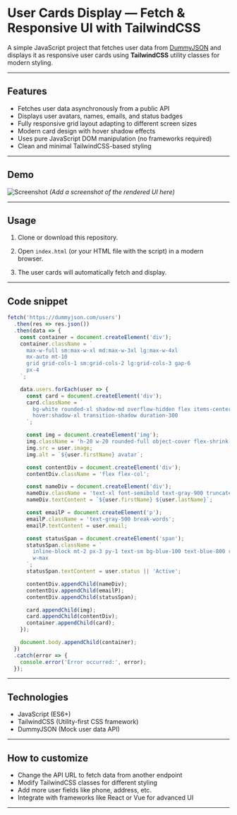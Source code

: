 
# User Cards Display — Fetch & Responsive UI with TailwindCSS

A simple JavaScript project that fetches user data from [DummyJSON](https://dummyjson.com/users) and displays it as responsive user cards using **TailwindCSS** utility classes for modern styling.

---

## Features

* Fetches user data asynchronously from a public API
* Displays user avatars, names, emails, and status badges
* Fully responsive grid layout adapting to different screen sizes
* Modern card design with hover shadow effects
* Uses pure JavaScript DOM manipulation (no frameworks required)
* Clean and minimal TailwindCSS-based styling

---

## Demo

![Screenshot](./screenshot.png)
*(Add a screenshot of the rendered UI here)*

---

## Usage

1. Clone or download this repository.

2. Open `index.html` (or your HTML file with the script) in a modern browser.

3. The user cards will automatically fetch and display.

---

## Code snippet

```js
fetch('https://dummyjson.com/users')
  .then(res => res.json())
  .then(data => {
    const container = document.createElement('div');
    container.className = `
      max-w-full sm:max-w-xl md:max-w-3xl lg:max-w-4xl 
      mx-auto mt-10
      grid grid-cols-1 sm:grid-cols-2 lg:grid-cols-3 gap-6
      px-4
    `;

    data.users.forEach(user => {
      const card = document.createElement('div');
      card.className = `
        bg-white rounded-xl shadow-md overflow-hidden flex items-center space-x-6 p-6
        hover:shadow-xl transition-shadow duration-300
      `;

      const img = document.createElement('img');
      img.className = 'h-20 w-20 rounded-full object-cover flex-shrink-0';
      img.src = user.image;
      img.alt = `${user.firstName} avatar`;

      const contentDiv = document.createElement('div');
      contentDiv.className = 'flex flex-col';

      const nameDiv = document.createElement('div');
      nameDiv.className = 'text-xl font-semibold text-gray-900 truncate';
      nameDiv.textContent = `${user.firstName} ${user.lastName}`;

      const emailP = document.createElement('p');
      emailP.className = 'text-gray-500 break-words';
      emailP.textContent = user.email;

      const statusSpan = document.createElement('span');
      statusSpan.className = `
        inline-block mt-2 px-3 py-1 text-sm bg-blue-100 text-blue-800 rounded-full
        w-max
      `;
      statusSpan.textContent = user.status || 'Active';

      contentDiv.appendChild(nameDiv);
      contentDiv.appendChild(emailP);
      contentDiv.appendChild(statusSpan);

      card.appendChild(img);
      card.appendChild(contentDiv);
      container.appendChild(card);
    });

    document.body.appendChild(container);
  })
  .catch(error => {
    console.error('Error occurred:', error);
  });
```

---

## Technologies

* JavaScript (ES6+)
* TailwindCSS (Utility-first CSS framework)
* DummyJSON (Mock user data API)

---

## How to customize

* Change the API URL to fetch data from another endpoint
* Modify TailwindCSS classes for different styling
* Add more user fields like phone, address, etc.
* Integrate with frameworks like React or Vue for advanced UI

---


